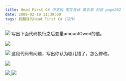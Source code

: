 ```yaml
---
title: Head First C# 中文版 图文皆译 第五章 封装 page202
date: 2009-02-19 11:39:00
tags: 我翻译的Head First C#（习作）
---
```

![](https://p-blog.csdn.net/images/p_blog_csdn_net/cuipengfei1/EntryImages/20090219/2009-02-19_11-16-55.jpg) 写出下面代码执行之后变量amountOwed的值。

![](https://p-blog.csdn.net/images/p_blog_csdn_net/cuipengfei1/EntryImages/20090219/2009-02-19_11-18-32.jpg)

![](https://p-blog.csdn.net/images/p_blog_csdn_net/cuipengfei1/EntryImages/20090219/2009-02-19_11-21-28.jpg) 这段代码有问题，写出你认为哪儿错了，怎么修改。

![](https://p-blog.csdn.net/images/p_blog_csdn_net/cuipengfei1/EntryImages/20090219/2009-02-19_11-22-23.jpg)



[ ![](https://profile.csdnimg.cn/5/2/5/3_cuipengfei1)
![](https://g.csdnimg.cn/static/user-reg-year/1x/11.png)
](https://blog.csdn.net/cuipengfei1)





